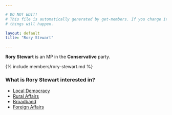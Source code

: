 ```yaml
---

# DO NOT EDIT!
# This file is automatically generated by get-members. If you change it, bad
# things will happen.

layout: default
title: "Rory Stewart"

---
```


**Rory Stewart** is an MP in the **Conservative** party.

{% include members/rory-stewart.md %}

### What is Rory Stewart interested in?


* [Local Democracy](/interests/local-democracy.html)
* [Rural Affairs](/interests/rural-affairs.html)
* [Broadband](/interests/broadband.html)
* [Foreign Affairs](/interests/foreign-affairs.html)
